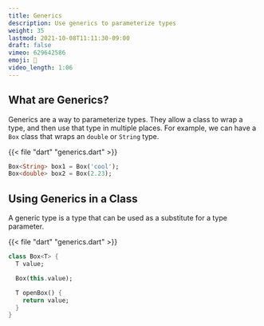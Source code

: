 ```yaml
---
title: Generics
description: Use generics to parameterize types
weight: 35
lastmod: 2021-10-08T11:11:30-09:00
draft: false
vimeo: 629642586
emoji: 🎁
video_length: 1:06
---
```


## What are Generics?

Generics are a way to parameterize types. They allow a class to wrap a type, and then use that type in multiple places. For example, we can have a `Box` class that wraps an `double` or `String` type.

{{< file "dart" "generics.dart" >}}

```dart
Box<String> box1 = Box('cool');
Box<double> box2 = Box(2.23);
```

## Using Generics in a Class

A generic type is a type that can be used as a substitute for a type parameter.

{{< file "dart" "generics.dart" >}}

```dart
class Box<T> {
  T value;

  Box(this.value);

  T openBox() {
    return value;
  }
}
```
